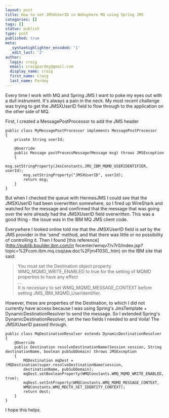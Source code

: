 ```yaml
---
layout: post
title: How to set JMSXUserID in Websphere MQ using Spring JMS
categories: []
tags: []
status: publish
type: post
published: true
meta:
  _syntaxhighlighter_encoded: '1'
  _edit_last: '2'
author:
  login: craig
  email: craigpardey@gmail.com
  display_name: craig
  first_name: Craig
  last_name: Pardey
---
```


Every time I work with MQ and Spring JMS I want to poke my eyes out with a
dull instrument. It's always a pain in the neck. My most recent challenge was
trying to get the JMSXUserID field to flow through to the application on the
other side of MQ.

First, I created a MessagePostProcessor to add the JMS header  

	public class MyMessagePostProcessor implements MessagePostProcessor  
	{  
		private String userId;

		@Override  
		public Message postProcessMessage(Message msg) throws JMSException  
		{  
			msg.setStringProperty(JmsConstants.JMS_IBM_MQMD_USERIDENTIFIER, userId);  
			msg.setStringProperty("JMSXUserID", userId);  
			return msg;  
		}  
	}  

But when I checked the queue with HermesJMS I could see that the JMSXUserID
had been overwritten somewhere, so I fired up WireShark and watched for the
message and confirmed that the message that was going over the wire already
had the JMSXUserID field overwritten. This was a good thing - the issue was in
the IBM MQ JMS client code.

Everywhere I looked online told me that the JMSXUserID field is set by the JMS
provider in the 'send' method, and that there was little or no possibility of
controlling it. Then I found [this reference](http://publib.boulder.ibm.com/in
focenter/wmqv7/v7r0/index.jsp?topic=%2Fcom.ibm.mq.csqzaw.doc%2Fjm41030_.htm)
on the IBM site that said:

> You must set the Destination object property WMQ_MQMD_WRITE_ENABLED to true
for the setting of MQMD properties to have any effect  
...  
It is necessary to set WMQ_MQMD_MESSAGE_CONTEXT before setting
JMS_IBM_MQMD_UserIdentifier.

However, these are properties of the Destination, to which I did not currently
have access because I was using Spring's JmsTemplate +
DynamicDestinationResolver to send the message. So I extended Spring's
DynamicDestinationResolver, set the two fields I needed to and Voila! The
JMSXUserID passed through.

	public class MqDestinationResolver extends DynamicDestinationResolver  
	{  
		@Override  
		public Destination resolveDestinationName(Session session, String destinationName, boolean pubSubDomain) throws JMSException  
		{  
			MQDestination mqDest = (MQDestination)super.resolveDestinationName(session,
			destinationName, pubSubDomain);  
			mqDest.setBooleanProperty(WMQConstants.WMQ_MQMD_WRITE_ENABLED, true);  
			mqDest.setIntProperty(WMQConstants.WMQ_MQMD_MESSAGE_CONTEXT,
			WMQConstants.WMQ_MDCTX_SET_IDENTITY_CONTEXT);  
			return dest;  
		}  
	}  

I hope this helps.

